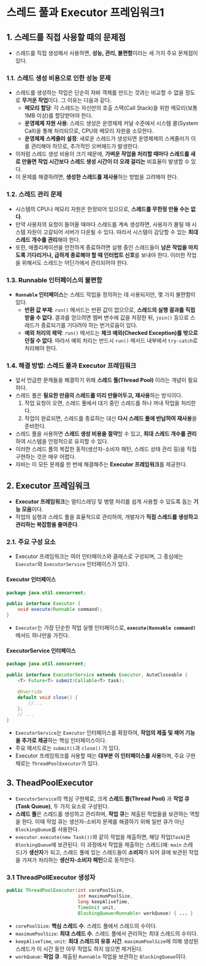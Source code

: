 # 스레드 풀과 Executor 프레임워크1

## 1. 스레드를 직접 사용할 때의 문제점

- 스레드를 직접 생성해서 사용하면, **성능, 관리, 불편함**이라는 세 가지 주요 문제점이 있다.

### 1.1. 스레드 생성 비용으로 인한 성능 문제

- 스레드를 생성하는 작업은 단순히 자바 객체를 만드는 것과는 비교할 수 없을 정도로 **무거운 작업**이다. 그 이유는 다음과 같다.
  - **메모리 할당**: 각 스레드는 자신만의 호출 스택(Call Stack)을 위한 메모리(보통 1MB 이상)를 할당받아야 한다.
  - **운영체제 자원 사용**: 스레드 생성은 운영체제 커널 수준에서 시스템 콜(System Call)을 통해 처리되므로, CPU와 메모리 자원을 소모한다.
  - **운영체제 스케줄러 설정**: 새로운 스레드가 생성되면 운영체제의 스케줄러가 이를 관리해야 하므로, 추가적인 오버헤드가 발생한다.
- 이처럼 스레드 생성 비용이 크기 때문에, **가벼운 작업을 처리할 때마다 스레드를 새로 만들면 작업 시간보다 스레드 생성 시간이 더 오래 걸리는** 비효율이 발생할 수 있다.
- 이 문제를 해결하려면, **생성한 스레드를 재사용**하는 방법을 고려해야 한다.

### 1.2. 스레드 관리 문제

- 시스템의 CPU나 메모리 자원은 한정되어 있으므로, **스레드를 무한정 만들 수는 없다**.
- 만약 사용자의 요청이 들어올 때마다 스레드를 계속 생성하면, 사용자가 몰릴 때 시스템 자원이 고갈되어 서버가 다운될 수 있다. 따라서 시스템이 감당할 수 있는 **최대 스레드 개수를 관리**해야 한다.
- 또한, 애플리케이션을 안전하게 종료하려면 실행 중인 스레드들이 **남은 작업을 마치도록 기다리거나, 급하게 종료해야 할 때 인터럽트 신호**를 보내야 한다. 이러한 작업을 위해서도 스레드는 어딘가에서 관리되어야 한다.

### 1.3. Runnable 인터페이스의 불편함

- **`Runnable` 인터페이스**는 스레드 작업을 정의하는 데 사용되지만, 몇 가지 불편함이 있다.
  - **반환 값 부재**: `run()` 메서드는 반환 값이 없으므로, **스레드의 실행 결과를 직접 받을 수 없다**. 결과를 얻으려면 멤버 변수에 값을 저장한 뒤, `join()` 등으로 스레드가 종료되기를 기다려야 하는 번거로움이 있다.
  - **예외 처리의 제약**: `run()` 메서드는 **체크 예외(Checked Exception)를 밖으로 던질 수 없다**. 따라서 예외 처리는 반드시 `run()` 메서드 내부에서 `try-catch`로 처리해야 한다.

### 1.4. 해결 방법: 스레드 풀과 Executor 프레임워크

- 앞서 언급한 문제들을 해결하기 위해 **스레드 풀(Thread Pool)** 이라는 개념이 필요하다.
- 스레드 풀은 **필요한 만큼의 스레드를 미리 만들어두고, 재사용**하는 방식이다.
  1.  작업 요청이 오면, 스레드 풀에서 대기 중인 스레드를 하나 꺼내 작업을 처리한다.
  2.  작업이 완료되면, 스레드를 종료하는 대신 **다시 스레드 풀에 반납하여 재사용**을 준비한다.
- 스레드 풀을 사용하면 **스레드 생성 비용을 절약**할 수 있고, **최대 스레드 개수를 관리**하여 시스템을 안정적으로 유지할 수 있다.
- 이러한 스레드 풀의 복잡한 동작(생산자-소비자 패턴, 스레드 상태 관리 등)을 직접 구현하는 것은 매우 어렵다.
- 자바는 이 모든 문제를 한 번에 해결해주는 **Executor 프레임워크**를 제공한다.

## 2. Executor 프레임워크

- **Executor 프레임워크**는 멀티스레딩 및 병렬 처리를 쉽게 사용할 수 있도록 돕는 **기능 모음**이다.
- 작업의 실행과 스레드 풀을 효율적으로 관리하여, 개발자가 **직접 스레드를 생성하고 관리하는 복잡함을 줄여준다**.

### 2.1. 주요 구성 요소

- Executor 프레임워크는 여러 인터페이스와 클래스로 구성되며, 그 중심에는 `Executor`와 `ExecutorService` 인터페이스가 있다.

#### Executor 인터페이스

```java
package java.util.concurrent;

public interface Executor {
    void execute(Runnable command);
}
```

- `Executor`는 가장 단순한 작업 실행 인터페이스로, **`execute(Runnable command)`** 메서드 하나만을 가진다.

#### ExecutorService 인터페이스

```java
package java.util.concurrent;

public interface ExecutorService extends Executor, AutoCloseable {
    <T> Future<T> submit(Callable<T> task);

    @Override
    default void close() {
        //...
    };
    // ...
}
```

- `ExecutorService`는 `Executor` 인터페이스를 확장하여, **작업의 제출 및 제어 기능을 추가로 제공**하는 핵심 인터페이스이다.
- 주요 메서드로는 `submit()`과 `close()` 가 있다.
- Executor 프레임워크를 사용할 때는 **대부분 이 인터페이스를 사용**하며, 주요 구현체로는 `ThreadPoolExecutor`가 있다.

## 3. TheadPoolExecutor

- `ExecutorService`의 핵심 구현체로, 크게 **스레드 풀(Thread Pool)** 과 **작업 큐(Task Queue)**, 두 가지 요소로 구성된다.
- **스레드 풀**은 스레드를 생성하고 관리하며, **작업 큐**는 제출된 작업들을 보관하는 역할을 한다. 이때 작업 큐는 생산자-소비자 문제를 해결하기 위해 일반 큐가 아닌 `BlockingQueue`를 사용한다.
- `executor.execute(new Task())`와 같이 작업을 제출하면, 해당 작업(`Task`)은 `BlockingQueue`에 보관된다. 이 과정에서 작업을 제출하는 스레드(예: `main` 스레드)가 **생산자**가 되고, 스레드 풀에 있는 스레드들이 **소비자**가 되어 큐에 보관된 작업을 가져가 처리하는 **생산자-소비자 패턴**으로 동작한다.

### 3.1 ThreadPollExecutor 생성자

```java
public ThreadPoolExecutor(int corePoolSize,
                          int maximumPoolSize,
                          long keepAliveTime,
                          TimeUnit unit,
                          BlockingQueue<Runnable> workQueue) { ... }
```

- `corePoolSize`: **핵심 스레드 수**. 스레드 풀에서 스레드의 수이다.
- `maximumPoolSize`: **최대 스레드 수**. 스레드 풀에서 관리하는 최대 스레드의 수이다.
- `keepAliveTime`, `unit`: **최대 스레드의 유휴 시간**. `maximumPoolSize`에 의해 생성된 스레드가 이 시간 동안 아무 작업도 하지 않으면 제거된다.
- `workQueue`: **작업 큐**. 제출된 `Runnable` 작업을 보관하는 `BlockingQueue`이다.
